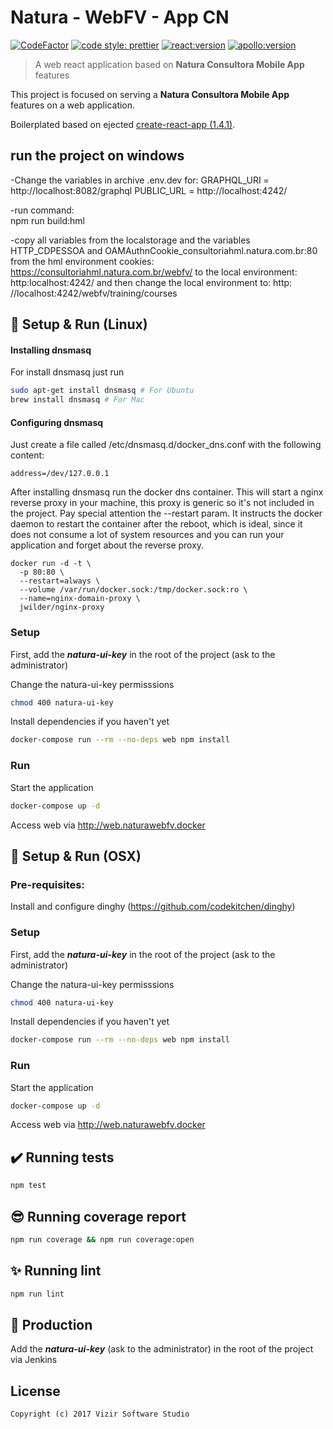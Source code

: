 # Natura - WebFV - App CN

[![CodeFactor](https://www.codefactor.io/repository/bitbucket/myvizir/webfv-appcn/badge)](https://www.codefactor.io/repository/bitbucket/myvizir/webfv-appcn) [![code style: prettier](https://img.shields.io/badge/code_style-prettier-ff69b4.svg)](https://github.com/prettier/prettier) [![react:version](https://img.shields.io/badge/react-16.0.0-blue.svg)](https://github.com/facebook/react) [![apollo:version](https://img.shields.io/badge/apollo-2.0.0-yellow.svg)](https://github.com/apollographql/apollo-client)

> A web react application based on **Natura Consultora Mobile App** features

This project is focused on serving a **Natura Consultora Mobile App** features on a web application.

Boilerplated based on ejected [create-react-app (1.4.1)](https://github.com/facebookincubator/create-react-app).


## run the project on windows

-Change the variables in archive .env.dev for:
    GRAPHQL_URI = http://localhost:8082/graphql	
	PUBLIC_URL = http://localhost:4242/

-run command:	
    npm run build:hml 

-copy all variables from the localstorage and the variables HTTP_CDPESSOA and OAMAuthnCookie_consultoriahml.natura.com.br:80 from the hml environment cookies: https://consultoriahml.natura.com.br/webfv/ to the local environment: http:localhost:4242/ and then change the local environment to: http: //localhost:4242/webfv/training/courses 


## :rocket: Setup & Run (Linux)

#### Installing dnsmasq

For install dnsmasq just run

```bash
sudo apt-get install dnsmasq # For Ubuntu
brew install dnsmasq # For Mac
```

#### Configuring dnsmasq

Just create a file called /etc/dnsmasq.d/docker_dns.conf with the following
content:

    address=/dev/127.0.0.1

After installing dnsmasq run the docker dns container. This will start a nginx
reverse proxy in your machine, this proxy is generic so it's not included in the
project.
Pay special attention the --restart param. It instructs the docker daemon to
restart the container after the reboot, which is ideal, since it does not
consume a lot of system resources and you can run your application and forget
about the reverse proxy.

    docker run -d -t \
      -p 80:80 \
      --restart=always \
      --volume /var/run/docker.sock:/tmp/docker.sock:ro \
      --name=nginx-domain-proxy \
      jwilder/nginx-proxy

### Setup

First, add the **_natura-ui-key_** in the root of the project (ask to the administrator)

Change the natura-ui-key permisssions

```sh
chmod 400 natura-ui-key
```

Install dependencies if you haven't yet

```sh
docker-compose run --rm --no-deps web npm install
```

### Run

Start the application

```sh
docker-compose up -d
```

Access web via http://web.naturawebfv.docker

## :rocket: Setup & Run (OSX)

### Pre-requisites:

Install and configure dinghy (https://github.com/codekitchen/dinghy)

### Setup

First, add the **_natura-ui-key_** in the root of the project (ask to the administrator)

Change the natura-ui-key permisssions

```sh
chmod 400 natura-ui-key
```

Install dependencies if you haven't yet

```sh
docker-compose run --rm --no-deps web npm install
```

### Run

Start the application

```sh
docker-compose up -d
```

Access web via http://web.naturawebfv.docker

## :heavy_check_mark: Running tests

```sh
npm test
```

## :sunglasses: Running coverage report

```sh
npm run coverage && npm run coverage:open
```

## :sparkles: Running lint

```sh
npm run lint
```

## :rotating_light: Production

Add the **_natura-ui-key_** (ask to the administrator) in the root of the project via Jenkins

## License

```
Copyright (c) 2017 Vizir Software Studio
```
